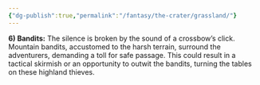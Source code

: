 ```yaml
---
{"dg-publish":true,"permalink":"/fantasy/the-crater/grassland/"}
---
```


**6) Bandits:** The silence is broken by the sound of a crossbow’s click. Mountain bandits, accustomed to the harsh terrain, surround the adventurers, demanding a toll for safe passage. This could result in a tactical skirmish or an opportunity to outwit the bandits, turning the tables on these highland thieves.